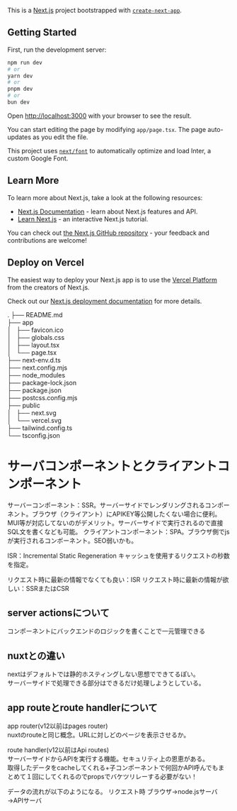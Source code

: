 This is a [Next.js](https://nextjs.org/) project bootstrapped with [`create-next-app`](https://github.com/vercel/next.js/tree/canary/packages/create-next-app).

## Getting Started

First, run the development server:

```bash
npm run dev
# or
yarn dev
# or
pnpm dev
# or
bun dev
```

Open [http://localhost:3000](http://localhost:3000) with your browser to see the result.

You can start editing the page by modifying `app/page.tsx`. The page auto-updates as you edit the file.

This project uses [`next/font`](https://nextjs.org/docs/basic-features/font-optimization) to automatically optimize and load Inter, a custom Google Font.

## Learn More

To learn more about Next.js, take a look at the following resources:

- [Next.js Documentation](https://nextjs.org/docs) - learn about Next.js features and API.
- [Learn Next.js](https://nextjs.org/learn) - an interactive Next.js tutorial.

You can check out [the Next.js GitHub repository](https://github.com/vercel/next.js/) - your feedback and contributions are welcome!

## Deploy on Vercel

The easiest way to deploy your Next.js app is to use the [Vercel Platform](https://vercel.com/new?utm_medium=default-template&filter=next.js&utm_source=create-next-app&utm_campaign=create-next-app-readme) from the creators of Next.js.

Check out our [Next.js deployment documentation](https://nextjs.org/docs/deployment) for more details.


.
├── README.md  
├── app  
│   ├── favicon.ico  
│   ├── globals.css  
│   ├── layout.tsx  
│   └── page.tsx  
├── next-env.d.ts  
├── next.config.mjs  
├── node_modules  
├── package-lock.json  
├── package.json  
├── postcss.config.mjs  
├── public  
│   ├── next.svg  
│   └── vercel.svg  
├── tailwind.config.ts  
└── tsconfig.json  



# サーバコンポーネントとクライアントコンポーネント
サーバーコンポーネント：SSR。サーバーサイドでレンダリングされるコンポーネント。ブラウザ（クライアント）にAPIKEY等公開したくない場合に便利。
MUI等が対応してないのがデメリット。サーバーサイドで実行されるので直接SQL文を書くなども可能。
クライアントコンポーネント：SPA。ブラウザ側でjsが実行されるコンポーネント。SEO弱いかも。

ISR：Incremental Static Regeneration
キャッシュを使用するリクエストの秒数を指定。

リクエスト時に最新の情報でなくても良い：ISR
リクエスト時に最新の情報が欲しい：SSRまたはCSR

## server actionsについて
コンポーネントにバックエンドのロジックを書くことで一元管理できる

## nuxtとの違い
nextはデフォルトでは静的ホスティングしない思想でできてるぽい。  
サーバーサイドで処理できる部分はできるだけ処理しようとしている。

## app routeとroute handlerについて

app router(v12以前はpages router)  
nuxtのrouteと同じ概念。URLに対しどのページを表示させるか。  
  
route handler(v12以前はApi routes)  
サーバーサイドからAPIを実行する機能。セキュリティ上の恩恵がある。  
取得したデータをcacheしてくれる+子コンポーネントで何回かAPI呼んでもまとめて１回にしてくれるのでpropsでバケツリレーする必要がない！

データの流れが以下のようになる。
リクエスト時
ブラウザ→node.jsサーバ→APIサーバ
